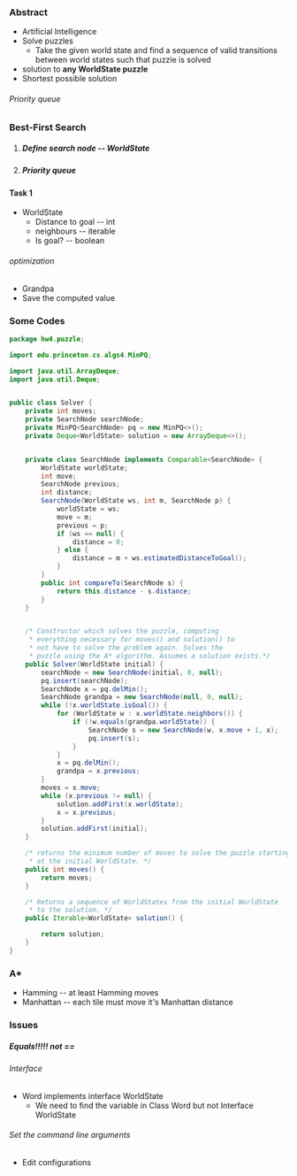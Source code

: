 ### Abstract

* Artificial Intelligence
* Solve puzzles
  * Take the given world state and find a sequence of valid transitions between world states such that puzzle is solved
* solution to **any WorldState puzzle**
* Shortest possible solution

###### Priority queue



### Best-First Search

1. ##### Define search node -- WorldState

2. ##### Priority queue



#### Task 1

* WorldState
  * Distance to goal -- int
  * neighbours -- iterable
  * Is goal? -- boolean



###### optimization

* Grandpa
* Save the computed value



### Some Codes

```java
package hw4.puzzle;

import edu.princeton.cs.algs4.MinPQ;

import java.util.ArrayDeque;
import java.util.Deque;


public class Solver {
    private int moves;
    private SearchNode searchNode;
    private MinPQ<SearchNode> pq = new MinPQ<>();
    private Deque<WorldState> solution = new ArrayDeque<>();


    private class SearchNode implements Comparable<SearchNode> {
        WorldState worldState;
        int move;
        SearchNode previous;
        int distance;
        SearchNode(WorldState ws, int m, SearchNode p) {
            worldState = ws;
            move = m;
            previous = p;
            if (ws == null) {
                distance = 0;
            } else {
                distance = m + ws.estimatedDistanceToGoal();
            }
        }
        public int compareTo(SearchNode s) {
            return this.distance - s.distance;
        }
    }


    /* Constructor which solves the puzzle, computing
     * everything necessary for moves() and solution() to
     * not have to solve the problem again. Solves the
     * puzzle using the A* algorithm. Assumes a solution exists.*/
    public Solver(WorldState initial) {
        searchNode = new SearchNode(initial, 0, null);
        pq.insert(searchNode);
        SearchNode x = pq.delMin();
        SearchNode grandpa = new SearchNode(null, 0, null);
        while (!x.worldState.isGoal()) {
            for (WorldState w : x.worldState.neighbors()) {
                if (!w.equals(grandpa.worldState)) {
                    SearchNode s = new SearchNode(w, x.move + 1, x);
                    pq.insert(s);
                }
            }
            x = pq.delMin();
            grandpa = x.previous;
        }
        moves = x.move;
        while (x.previous != null) {
            solution.addFirst(x.worldState);
            x = x.previous;
        }
        solution.addFirst(initial);
    }

    /* returns the minimum number of moves to solve the puzzle starting
     * at the initial WorldState. */
    public int moves() {
        return moves;
    }

    /* Returns a sequence of WorldStates from the initial WorldState
     * to the solution. */
    public Iterable<WorldState> solution() {

        return solution;
    }
}

```

### A*

* Hamming -- at least Hamming moves
* Manhattan -- each tile must move it's Manhattan distance





### Issues

##### Equals!!!!! not ==



###### Interface

* Word implements interface WorldState
  * We need to find the variable in Class Word but not Interface WorldState



###### Set the command line arguments

* Edit configurations
